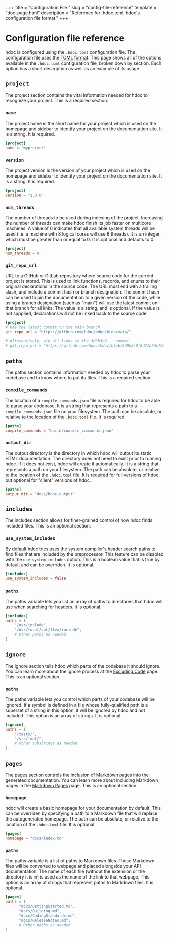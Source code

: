 +++
title = "Configuration File "
slug = "config-file-reference"
template = "doc-page.html"
description = "Reference for .hdoc.toml, hdoc's configuration file format."
+++


# Configuration file reference

hdoc is configured using the `.hdoc.toml` configuration file.
The configuration file uses the [TOML format](https://github.com/toml-lang/toml/blob/master/README.md).
This page shows all of the options available in the `.hdoc.toml` configuration file, broken down by section.
Each option has a short description as well as an example of its usage.

## `project`

The project section contains the vital information needed for hdoc to recognize your project.
This is a required section.

### `name`

The project name is the short name for your project which is used on the homepage and sidebar to identify your project on the documentation site.
It is a string.
It is required.

```toml
[project]
name = "myproject"
```

### `version`

The project version is the version of your project which is used on the homepage and sidebar to identify your project on the documentation site.
It is a string.
It is required.

```toml
[project]
version = "1.0.0"
```

### `num_threads`

The number of threads to be used during indexing of the project.
Increasing the number of threads can make hdoc finish its job faster on multicore machines.
A value of 0 indicates that all available system threads will be used (i.e. a machine with 8 logical cores will use 8 threads).
It is an integer, which must be greater than or equal to 0.
It is optional and defaults to 0.

```toml
[project]
num_threads = 8
```

### `git_repo_url`

URL to a GitHub or GitLab repository where source code for the current project is stored.
This is used to link functions, records, and enums to their original declarations in the source code.
The URL must end with a trailing slash, and include a commit hash or branch designation.
The commit hash can be used to pin the documentation to a given version of the code, while using a branch designation (such as "main") will use the latest commit on that branch for all links.
The value is a string, and is optional.
If the value is not supplied, declarations will not be linked back to the source code.

```toml
[project]
# Use the latest commit on the main branch
git_repo_url = "https://github.com/hdoc/hdoc/blob/main/"

# Alternatively, pin all links to the 3d9b3c0... commit
# git_repo_url = "https://github.com/hdoc/hdoc/blob/3d9b3c0f6d21b7dc79318da394afcdd2d3e077cc/"
```

## `paths`

The paths section contains information needed by hdoc to parse your codebase and to know where to put its files.
This is a required section.

### `compile_commands`

The location of a `compile_commands.json` file is required for hdoc to be able to parse your codebase.
It is a string that represents a path to a `compile_commands.json` file on your filesystem.
The path can be absolute, or relative to the location of the `.hdoc.toml` file.
It is required.

```toml
[paths]
compile_commands = "build/compile_commands.json"
```

### `output_dir`

The output directory is the directory in which hdoc will output its static HTML documentation.
The directory does not need to exist prior to running hdoc.
If it does not exist, hdoc will create it automatically.
It is a string that represents a path on your filesystem.
The path can be absolute, or relative to the location of the `.hdoc.toml` file.
It is required for full versions of hdoc, but optional for "client" versions of hdoc.

```toml
[paths]
output_dir = "docs/hdoc-output"
```

## `includes`

The includes section allows for finer-grained control of how hdoc finds included files.
This is an optional section.

### `use_system_includes`
By default hdoc tries uses the system compiler's header search paths to find files that are included by the preprocessor.
This feature can be disabled with the `use_system_includes` option.
This is a boolean value that is true by default and can be overriden.
It is optional.

```toml
[includes]
use_system_includes = false
```

### `paths`

The paths variable lets you list an array of paths to directories that hdoc will use when searching for headers.
It is optional.

```toml
[includes]
paths = [
    "/usr/include",
    "/usr/local/opt/llvm/include",
    # Other paths as needed
]
```

## `ignore`

The ignore section tells hdoc which parts of the codebase it should ignore.
You can learn more about the ignore process at the [Excluding Code](@/docs/features/excluding-code.md) page.
This is an optional section.

### `paths`

The paths variable lets you control which parts of your codebase will be ignored.
If a symbol is defined in a file whose fully-qualified path is a superset of a string in this option, it will be ignored by hdoc and not included.
This option is an array of strings.
It is optional.

```toml
[ignore]
paths = [
    "/tests/",
    "/src/impl/",
    # Other substrings as needed
]
```

## `pages`

The pages section controls the inclusion of Markdown pages into the generated documentation.
You can learn more about including Markdown pages in the [Markdown Pages](@/docs/features/markdown-pages.md) page.
This is an optional section.

### `homepage`

hdoc will create a basic homepage for your documentation by default.
This can be overriden by specifying a path to a Markdown file that will replace the autogenerated homepage.
The path can be absolute, or relative to the location of the `.hdoc.toml` file.
It is optional.

```toml
[pages]
homepage = "docs/index.md"
```

### `paths`

The paths variable is a list of paths to Markdown files.
These Markdown files will be converted to webpage and placed alongside your API documentation.
The name of each file (without the extension or the directory it is in) is used as the name of the link to that webpage.
This option is an array of strings that represent paths to Markdown files.
It is optional.

```toml
[pages]
paths = [
      "docs/GettingStarted.md",
      "docs/Building.md",
      "docs/CodingStandards.md",
      "docs/ReleaseNotes.md",
      # Other paths as needed
]
```
